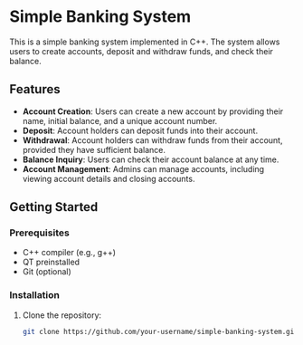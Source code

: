 # Simple Banking System

This is a simple banking system implemented in C++. The system allows users to create accounts, deposit and withdraw funds, and check their balance.

## Features

- **Account Creation**: Users can create a new account by providing their name, initial balance, and a unique account number.
- **Deposit**: Account holders can deposit funds into their account.
- **Withdrawal**: Account holders can withdraw funds from their account, provided they have sufficient balance.
- **Balance Inquiry**: Users can check their account balance at any time.
- **Account Management**: Admins can manage accounts, including viewing account details and closing accounts.

## Getting Started

### Prerequisites

- C++ compiler (e.g., g++)
- QT preinstalled
- Git (optional)

### Installation

1. Clone the repository:

   ```bash
   git clone https://github.com/your-username/simple-banking-system.git
